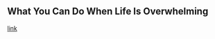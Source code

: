 ## What You Can Do When Life Is Overwhelming

[link](https://www.psychologytoday.com/intl/blog/psychoanalysis-unplugged/202102/what-you-can-do-when-life-is-overwhelming)
